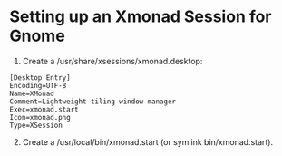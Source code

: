 # Setting up an Xmonad Session for Gnome

1. Create a /usr/share/xsessions/xmonad.desktop:

```
[Desktop Entry]
Encoding=UTF-8
Name=XMonad
Comment=Lightweight tiling window manager
Exec=xmonad.start
Icon=xmonad.png
Type=XSession
```

2. Create a /usr/local/bin/xmonad.start (or symlink bin/xmonad.start).
